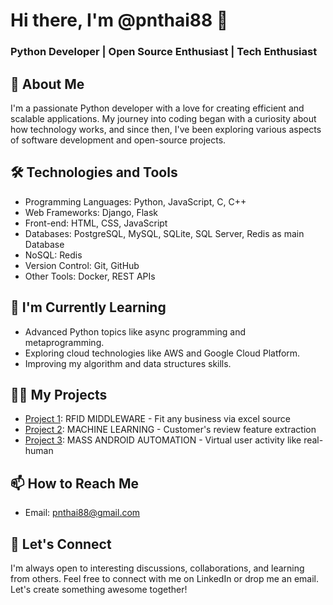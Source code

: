 # Hi there, I'm @pnthai88 👋
### Python Developer | Open Source Enthusiast | Tech Enthusiast

## 🚀 About Me

I'm a passionate Python developer with a love for creating efficient and scalable applications. My journey into coding began with a curiosity about how technology works, and since then, I've been exploring various aspects of software development and open-source projects.

## 🛠️ Technologies and Tools

- Programming Languages: Python, JavaScript, C, C++
- Web Frameworks: Django, Flask
- Front-end: HTML, CSS, JavaScript
- Databases: PostgreSQL, MySQL, SQLite, SQL Server, Redis as main Database
- NoSQL: Redis
- Version Control: Git, GitHub
- Other Tools: Docker, REST APIs

## 🌱 I'm Currently Learning

- Advanced Python topics like async programming and metaprogramming.
- Exploring cloud technologies like AWS and Google Cloud Platform.
- Improving my algorithm and data structures skills.

## 👨‍💻 My Projects

- [Project 1](#): RFID MIDDLEWARE - Fit any business via excel source
- [Project 2](#): MACHINE LEARNING - Customer's review feature extraction
- [Project 3](#): MASS ANDROID AUTOMATION - Virtual user activity like real-human
## 📫 How to Reach Me

- Email: pnthai88@gmail.com

## 🤝 Let's Connect

I'm always open to interesting discussions, collaborations, and learning from others. Feel free to connect with me on LinkedIn or drop me an email. Let's create something awesome together!
